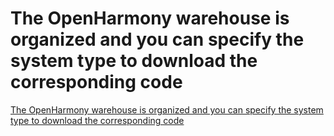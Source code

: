# The OpenHarmony warehouse is organized and you can specify the system type to download the corresponding code
[The OpenHarmony warehouse is organized and you can specify the system type to download the corresponding code](https://aiwithcloud.com/2022/09/15/the_openharmony_warehouse_is_organized_and_you_can_specify_the_system_type_to_download_the_corresponding_code/)